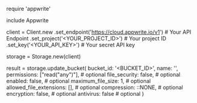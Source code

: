 require 'appwrite'

include Appwrite

client = Client.new
    .set_endpoint('https://cloud.appwrite.io/v1') # Your API Endpoint
    .set_project('<YOUR_PROJECT_ID>') # Your project ID
    .set_key('<YOUR_API_KEY>') # Your secret API key

storage = Storage.new(client)

result = storage.update_bucket(
    bucket_id: '<BUCKET_ID>',
    name: '<NAME>',
    permissions: ["read("any")"], # optional
    file_security: false, # optional
    enabled: false, # optional
    maximum_file_size: 1, # optional
    allowed_file_extensions: [], # optional
    compression: ::NONE, # optional
    encryption: false, # optional
    antivirus: false # optional
)
